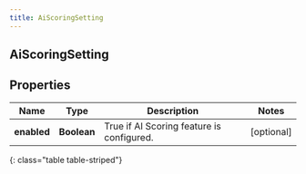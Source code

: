 ```yaml
---
title: AiScoringSetting
---
```

## AiScoringSetting


## Properties

| Name | Type | Description | Notes |
| ------------ | ------------- | ------------- | ------------- |
| **enabled** | <!----><!---->**Boolean**<!----> | True if AI Scoring feature is configured. |  [optional] |
{: class="table table-striped"}



